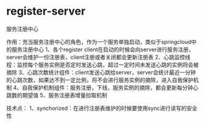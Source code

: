 # register-server
服务注册中心

作用：充当服务注册中心的角色，作为一个服务单独启动，类似于springcloud中的服务注册中心
1、各个register client在启动的时候会向server进行服务注册，server会维护一份注册表，client注册或者关闭都会更新注册表
2、心跳监控线程：监控每个服务实例是否定时发送心跳，超过一定时间未发送心跳的实例将会被摘除
3、心跳次数统计组件：client发送心跳给server，server会统计最近一分钟的心跳次数，如果达不到一定比例，将不会进行服务实例的摘除，进入自我保护机制
4、自我保护机制组件：服务注册，下线，服务实例的摘除，都会更新每分钟心跳数的期望值
5、服务注册表增量拉取机制




技术点：
1、synchorized：在进行注册表维护的时候要使用sync进行读写的安全性
